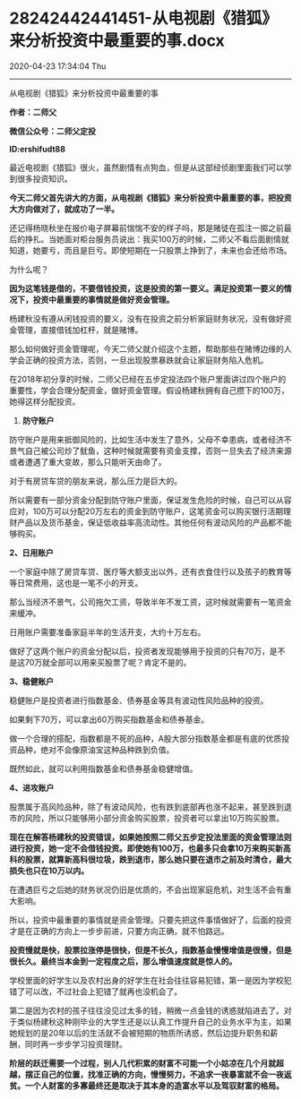 # 28242442441451-从电视剧《猎狐》来分析投资中最重要的事.docx

2020-04-23 17:34:04 Thu

----

从电视剧《猎狐》来分析投资中最重要的事

__作者：二师父__

__微信公众号：二师父定投__

__ID:ershifudt88__

<a id="OLE_LINK1"></a>最近电视剧《猎狐》很火，虽然剧情有点狗血，但是从这部经侦剧里面我们可以学到很多投资知识。

__今天二师父首先讲大的方面，从电视剧《猎狐》来分析投资中最重要的事，把投资大方向做对了，就成功了一半。__

还记得杨晓秋坐在报价电子屏幕前惴惴不安的样子吗，那是赌徒在孤注一掷之前最后的挣扎。当她面对柜台服务员说出：我买100万的时候，二师父不看后面剧情就知道，她要亏，而且是巨亏。即使短期在一只股票上挣到了，未来也会还给市场。

为什么呢？

__因为这笔钱是借的，不要借钱投资，这是投资的第一要义。满足投资第一要义的情况下，投资中最重要的事情就是做好资金管理。__

杨建秋没有遵从闲钱投资的要义，没有在投资之前分析家庭财务状况，没有做好资金管理，直接借钱加杠杆，就是赌博。

那么如何做好资金管理呢，今天二师父就介绍这个主题，帮助那些在赌博边缘的人学会正确的投资方法，否则，一旦出现股票暴跌就会让家庭财务陷入危机。

在2018年初分享的时候，二师父已经在五步定投法四个账户里面讲过四个账户的重要性，学会合理分配资金，做好资金管理。假设杨建秋拥有自己攒下的100万，她得这样分配投资。

1. __防守账户__

防守账户是用来抵御风险的，比如生活中发生了意外，父母不幸患病，或者经济不景气自己被公司炒了鱿鱼，这种时候就需要有资金支撑，否则一旦失去了经济来源或者遭遇了重大变故，那么只能听天由命了。

对于有房贷车贷的朋友来说，那么压力是巨大的。

所以需要有一部分资金分配到防守账户里面，保证发生危险的时候，自己可以从容应对，100万可以分配20万左右的资金到防守账户，这笔资金可以购买银行活期理财产品以及货币基金，保证低收益率高流动性。其他任何有波动风险的产品都不能够购买。

__2、日用账户__

一个家庭中除了房贷车贷、医疗等大额支出以外，还有衣食住行以及孩子的教育等等日常费用，这也是一笔不小的开支。

那么当经济不景气，公司拖欠工资，导致半年不发工资，这时候就需要有一笔资金来缓冲。

日用账户需要准备家庭半年的生活开支，大约十万左右。

做好了这两个账户的资金分配以后，投资者发现能够用于投资的只有70万，是不是这70万就全部可以用来买股票了呢？肯定不是的。

__3、稳健账户__

稳健账户是投资者进行指数基金、债券基金等具有波动性风险品种的投资。

如果剩下70万，可以拿出60万购买指数基金和债券基金。

做一个合理的搭配，指数都是不死的品种，A股大部分指数基金都是有底的优质投资品种，绝对不会像原油宝这种品种跌到负值。

既然如此，就可以利用指数基金和债券基金稳健增值。

__4、进攻账户__

股票属于高风险品种，除了有波动风险，也有跌到底部再也涨不起来，甚至跌到退市的风险，所以只能够用小部分资金购买股票，投资者可以拿出10万购买股票。

__现在在解答杨建秋的投资错误，如果她按照二师父五步定投法里面的资金管理法则进行投资，她一定不会借钱投资。即使她有100万，也最多只会拿10万来购买新高科的股票，就算新高科很垃圾，跌到退市，那么她只要在退市之前及时清仓，最大损失也只在10万以内。__

在遭遇巨亏之后她的财务状况仍旧是优质的，不会出现家庭危机，对生活不会有重大影响。

所以，投资中最重要的事情就是资金管理。只要先把这件事情做好了，后面的投资才是在正确的方向上一步步前进，只要方向正确，就不怕路远。

__投资慢就是快，股票拉涨停是很快，但是不长久，指数基金慢慢增值是很慢，但是很长久。最终当本金到一定程度之后，那么增值速度就是惊人的。__

学校里面的好学生以及农村出身的好学生在社会往往容易犯错，第一是因为学校犯错了可以改，不过社会上犯错了就再也没机会了。

第二是因为农村的孩子往往没见过太多的钱，稍微一点金钱的诱惑就陷进去了。对于类似杨建秋这种刚毕业的大学生还是以认真工作提升自己的业务水平为主，如果她规划的是20年以后的生活就不会被短期的物质所诱惑，然后边提升职务和薪酬，同时再一步步学习投资理财。

__阶层的跃迁需要一个过程，别人几代积累的财富不可能一个小姑凉在几个月就超越，摆正自己的位置，找准正确的方向，慢慢努力，不追求一夜暴富就不会一夜返贫。一个人财富的多寡最终还是取决于其本身的造富水平以及驾驭财富的格局。__

